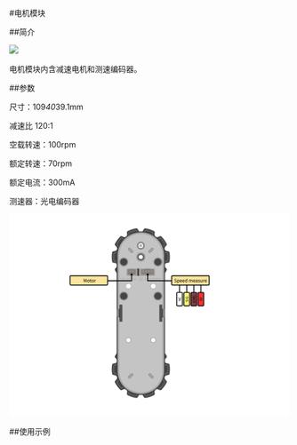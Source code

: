 #电机模块

##简介

![](./images/render_motor.png)

电机模块内含减速电机和测速编码器。

##参数

尺寸：109*40*39.1mm

减速比 120:1

空载转速：100rpm

额定转速：70rpm

额定电流：300mA

测速器：光电编码器

![](./images/pinout_motor.png)

##使用示例
